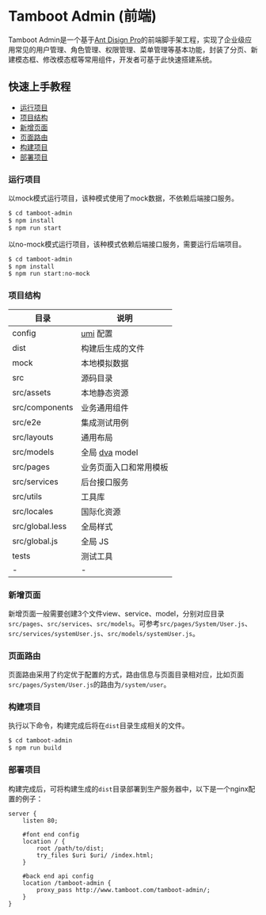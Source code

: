 # Tamboot Admin (前端)
Tamboot Admin是一个基于[Ant Disign Pro](https://pro.ant.design/index-cn)的前端脚手架工程，实现了企业级应用常见的用户管理、角色管理、权限管理、菜单管理等基本功能，封装了分页、新建模态框、修改模态框等常用组件，开发者可基于此快速搭建系统。

## 快速上手教程

* [运行项目](#运行项目)
* [项目结构](#项目结构)
* [新增页面](#新增页面)
* [页面路由](#页面路由)
* [构建项目](#构建项目)
* [部署项目](#部署项目)

### 运行项目 <div id="运行项目"></div>

以mock模式运行项目，该种模式使用了mock数据，不依赖后端接口服务。
```bash
$ cd tamboot-admin
$ npm install
$ npm run start
```

以no-mock模式运行项目，该种模式依赖后端接口服务，需要运行后端项目。
```bash
$ cd tamboot-admin
$ npm install
$ npm run start:no-mock
```

### 项目结构 <div id="项目结构"></div>

目录|说明
-----|-----
config | [umi](https://umijs.org/) 配置
dist | 构建后生成的文件
mock | 本地模拟数据
src | 源码目录
src/assets | 本地静态资源
src/components | 业务通用组件
src/e2e | 集成测试用例
src/layouts | 通用布局
src/models | 全局 [dva](https://dvajs.com/) model
src/pages | 业务页面入口和常用模板
src/services | 后台接口服务
src/utils | 工具库
src/locales | 国际化资源
src/global.less | 全局样式
src/global.js | 全局 JS
tests | 测试工具
-|-

### 新增页面 <div id="新增页面"></div>

新增页面一般需要创建3个文件view、service、model，分别对应目录`src/pages`、`src/services`、`src/models`。可参考`src/pages/System/User.js`、`src/services/systemUser.js`、`src/models/systemUser.js`。

### 页面路由 <div id="页面路由"></div>

页面路由采用了约定优于配置的方式，路由信息与页面目录相对应，比如页面`src/pages/System/User.js`的路由为`/system/user`。

### 构建项目 <div id="构建项目"></div>

执行以下命令，构建完成后将在`dist`目录生成相关的文件。
```bash
$ cd tamboot-admin
$ npm run build
```

### 部署项目 <div id="部署项目"></div>

构建完成后，可将构建生成的`dist`目录部署到生产服务器中，以下是一个nginx配置的例子：
```
server {
    listen 80;

    #font end config
    location / {
        root /path/to/dist;
        try_files $uri $uri/ /index.html;
    } 

    #back end api config
    location /tamboot-admin {
        proxy_pass http://www.tamboot.com/tamboot-admin/;
    }
}
```

